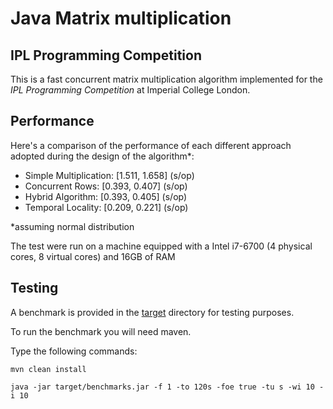 # Java Matrix multiplication
## IPL Programming Competition
This is a fast concurrent matrix multiplication algorithm implemented for the *IPL Programming Competition* at Imperial College London.
## Performance
Here's a comparison of the performance of each different approach adopted during the design of the algorithm*:
- Simple Multiplication: [1.511, 1.658] (s/op)
- Concurrent Rows: [0.393, 0.407] (s/op)
- Hybrid Algorithm: [0.393, 0.405] (s/op)
- Temporal Locality: [0.209, 0.221] (s/op)

*assuming normal distribution

The test were run on a machine equipped with a Intel i7-6700 (4 physical cores, 8 virtual cores) and 16GB of RAM

## Testing
A benchmark is provided in the [target](target) directory for testing purposes.

To run the benchmark you will need maven.

Type the following commands:

``mvn clean install``

``java -jar target/benchmarks.jar -f 1 -to 120s -foe true -tu s -wi 10 -i 10``
